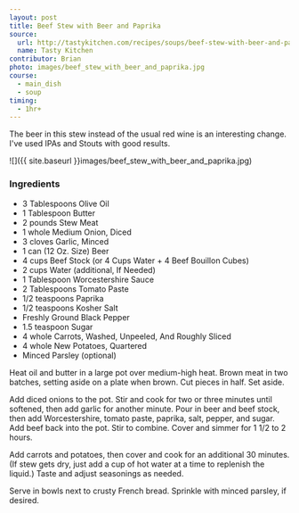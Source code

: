 ```yaml
---
layout: post
title: Beef Stew with Beer and Paprika
source:
  url: http://tastykitchen.com/recipes/soups/beef-stew-with-beer-and-paprika/
  name: Tasty Kitchen
contributor: Brian
photo: images/beef_stew_with_beer_and_paprika.jpg
course:
  - main_dish
  - soup
timing:
  - 1hr+
---
```


The beer in this stew instead of the usual red wine is an interesting change. I've used IPAs and Stouts with good results.

![]({{ site.baseurl }}images/beef_stew_with_beer_and_paprika.jpg)

### Ingredients

- 3 Tablespoons Olive Oil
- 1 Tablespoon Butter
- 2 pounds Stew Meat
- 1 whole Medium Onion, Diced
- 3 cloves Garlic, Minced
- 1 can (12 Oz. Size) Beer
- 4 cups Beef Stock (or 4 Cups Water + 4 Beef Bouillon Cubes)
- 2 cups Water (additional, If Needed)
- 1 Tablespoon Worcestershire Sauce
- 2 Tablespoons Tomato Paste
- 1/2 teaspoons Paprika
- 1/2 teaspoons Kosher Salt
- Freshly Ground Black Pepper
- 1.5 teaspoon Sugar
- 4 whole Carrots, Washed, Unpeeled, And Roughly Sliced
- 4 whole New Potatoes, Quartered
- Minced Parsley (optional)

Heat oil and butter in a large pot over medium-high heat. Brown meat in two batches, setting aside on a plate when brown. Cut pieces in half. Set aside.

Add diced onions to the pot. Stir and cook for two or three minutes until softened, then add garlic for another minute. Pour in beer and beef stock, then add Worcestershire, tomato paste, paprika, salt, pepper, and sugar. Add beef back into the pot. Stir to combine. Cover and simmer for 1 1/2 to 2 hours.

Add carrots and potatoes, then cover and cook for an additional 30 minutes. (If stew gets dry, just add a cup of hot water at a time to replenish the liquid.) Taste and adjust seasonings as needed.

Serve in bowls next to crusty French bread. Sprinkle with minced parsley, if desired.
